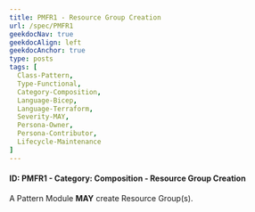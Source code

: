 ```yaml
---
title: PMFR1 - Resource Group Creation
url: /spec/PMFR1
geekdocNav: true
geekdocAlign: left
geekdocAnchor: true
type: posts
tags: [
  Class-Pattern,
  Type-Functional,
  Category-Composition,
  Language-Bicep,
  Language-Terraform,
  Severity-MAY,
  Persona-Owner,
  Persona-Contributor,
  Lifecycle-Maintenance
]
---
```


#### ID: PMFR1 - Category: Composition - Resource Group Creation

A Pattern Module **MAY** create Resource Group(s).
